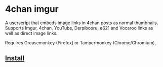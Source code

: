 # 4chan imgur

A userscript that embeds image links in 4chan posts as normal thumbnails. Supports Imgur, 4chan, YouTube, Derpibooru, e621 and Vocaroo links as well as direct image links.

Requires Greasemonkey (Firefox) or Tampermonkey (Chrome/Chromium).

## [Install](https://github.com/bakugo/4chan-imgur/raw/master/dist/4chan-imgur.user.js)